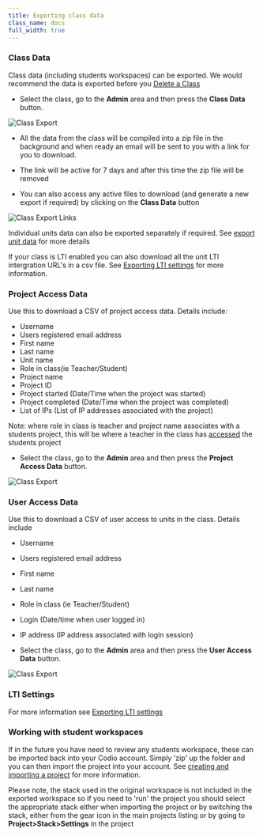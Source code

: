 ```yaml
---
title: Exporting class data
class_name: docs
full_width: true
---
```


### Class Data
Class data (including students workspaces) can be exported. We would recommend the data is exported before you [Delete a Class](/docs/classes/classmanagement/delete/)

- Select the class, go to the **Admin** area and then press the **Class Data** button.

<img alt="Class Export" src="/img/docs/class_export.png" class="simple"/>

- All the data from the class will be compiled into a zip file in the background and when ready an email will be sent to you with a link for you to download. 

- The link will be active for 7 days and after this time the zip file will be removed

- You can also access any active files to download (and generate a new export if required) by clicking on the **Class Data** button

<img alt="Class Export Links" src="/img/docs/class_exportlinks.png" class="simple"/>

Individual units data can also be exported separately if required. See [export unit data](/docs/classes/unitmanagement/settings#exportunitdata) for more details

If your class is LTI enabled you can also download all the unit LTI intergration URL's in a csv file. See [Exporting LTI settings](/docs/classes/lti/keys#exportlti) for more information.

### Project Access Data
Use this to download a CSV of project access data. Details include:

- Username
- Users registered email address
- First name
- Last name
- Unit name
- Role in class(ie Teacher/Student)
- Project name
- Project ID
- Project started (Date/Time when the project was started)
- Project completed (Date/Time when the project was completed)
- List of IPs (List of IP addresses associated with the project)

Note: where role in class is teacher and project name associates with a students project, this will be where a teacher in the class has [accessed](/docs/classes/monitor/studentcode) the students project 

- Select the class, go to the **Admin** area and then press the **Project Access Data** button.

<img alt="Class Export" src="/img/docs/class_export.png" class="simple"/>


### User Access Data
Use this to download a CSV of user access to units in the class. Details include

- Username
- Users registered email address
- First name
- Last name
- Role in class (ie Teacher/Student)
- Login (Date/time when user logged in)
- IP address (IP address associated with login session)
 
- Select the class, go to the **Admin** area and then press the **User Access Data** button.

<img alt="Class Export" src="/img/docs/class_export.png" class="simple"/>


### LTI Settings
For more information see [Exporting LTI settings](/docs/classes/lti/keys/)

### Working with student workspaces

If in the future you have need to review any students workspace, these can be imported back into your Codio account. 
Simply 'zip' up the folder and you can then import the project into your account. See [creating and importing a project](/docs/project/creating/) for more information. 

Please note, the stack used in the original workspace is not included in the exported workspace so if you need to 'run' the project you should select the appropriate stack either when importing the project or by switching the stack, either from the gear icon in the main projects listing or by going to **Project>Stack>Settings** in the project 




